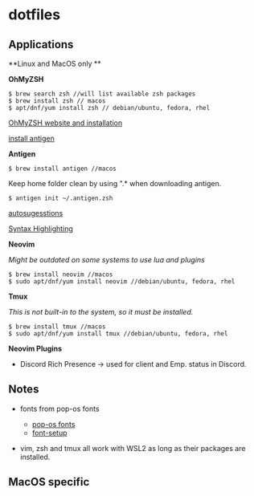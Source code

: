 # dotfiles

## Applications

**Linux and MacOS only **

**OhMyZSH**

    $ brew search zsh //will list available zsh packages
    $ brew install zsh // macos
    $ apt/dnf/yum install zsh // debian/ubuntu, fedora, rhel 

[OhMyZSH website and installation ](https://ohmyz.sh/)

[install antigen](https://github.com/zsh-users/antigen)

**Antigen**

    $ brew install antigen //macos

Keep home folder clean by using ".* when downloading antigen. 

    $ antigen init ~/.antigen.zsh

[autosugesstions](https://github.com/zsh-users/zsh-autosuggestions)

[Syntax Highlighting](https://github.com/zsh-users/zsh-syntax-highlighting)

**Neovim**

_Might be outdated on some systems to use lua and plugins_

    $ brew install neovim //macos
    $ sudo apt/dnf/yum install neovim //debian/ubuntu, fedora, rhel

**Tmux**

_This is not built-in to the system, so it must be installed._

    $ brew install tmux //macos
    $ sudo apt/dnf/yum install tmux //debian/ubuntu, fedora, rhel

**Neovim Plugins**

- Discord Rich Presence $\rightarrow$ used for client and Emp. status in Discord.

## Notes
- fonts from pop-os fonts
  - [pop-os fonts](https://github.com/pop-os/fonts)
  - [font-setup](https://shkspr.mobi/blog/2020/05/configuring-pop_os/)

- vim, zsh and tmux all work with WSL2 as long as their packages are installed.

## MacOS specific
